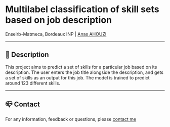 # Multilabel classification of skill sets based on job description
Enseirb-Matmeca, Bordeaux INP | [Anas AHOUZI](https://www.linkedin.com/in/anas-ahouzi-6aab0b155/)
***

## :monocle_face: Description
This project aims to predict a set of skills for a particular job based on its description. The user enters the job title alongside the description, and
gets a set of skills as an output for this job. The model is trained to predict around 123 different skills.




---
## :mailbox_closed: Contact
For any information, feedback or questions, please [contact me][anas-email]










[anas-email]: mailto:ahouzi2000@hotmail.fr
